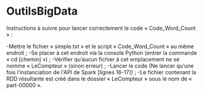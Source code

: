 # OutilsBigData
Instructions à suivre pour lancer correctement le code « Code_Word_Count » :

-Mettre le fichier « simple.txt » et le script « Code_Word_Count » au même endroit ;
-Se placer à cet endroit via la console Python (entrer la commande « cd [chemin] ») ;
-Vérifier qu’aucun fichier à cet emplacement ne se nomme « LeCompteur »  (sinon erreur) ;
-Lancer le code (Ne lancer qu’une fois l’instanciation de l'API de Spark [lignes 16-17]) ;
-Le fichier contenant la RDD résultante est créé dans le dossier « LeCompteur » sous le nom de « part-00000 ».
